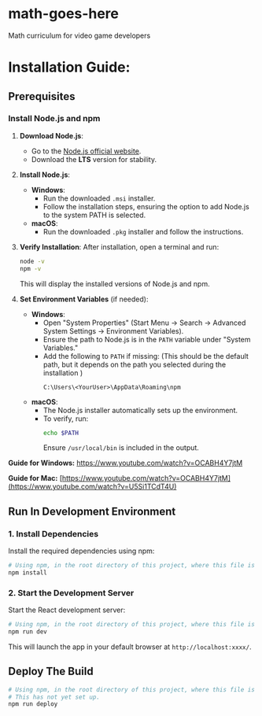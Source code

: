 # math-goes-here
Math curriculum for video game developers


# Installation Guide:


## Prerequisites

### Install Node.js and npm


1. **Download Node.js**:
   - Go to the [Node.js official website](https://nodejs.org/).
   - Download the **LTS** version for stability.

2. **Install Node.js**:
   - **Windows**:
     - Run the downloaded `.msi` installer.
     - Follow the installation steps, ensuring the option to add Node.js to the system PATH is selected.
   - **macOS**:
     - Run the downloaded `.pkg` installer and follow the instructions.

3. **Verify Installation**:
   After installation, open a terminal and run:
   ```bash
   node -v
   npm -v
   ```
   This will display the installed versions of Node.js and npm.

4. **Set Environment Variables** (if needed):
   - **Windows**:
     - Open "System Properties" (Start Menu → Search → Advanced System Settings → Environment Variables).
     - Ensure the path to Node.js is in the `PATH` variable under "System Variables."
     - Add the following to `PATH` if missing: (This should be the default path, but it depends on the path you selected during the installation )
       ```plaintext
       C:\Users\<YourUser>\AppData\Roaming\npm
       ```
   - **macOS**:
     - The Node.js installer automatically sets up the environment.
     - To verify, run:
       ```bash
       echo $PATH
       ```
       Ensure `/usr/local/bin` is included in the output.

**Guide for Windows:** https://www.youtube.com/watch?v=OCABH4Y7jtM

**Guide for Mac:** [https://www.youtube.com/watch?v=OCABH4Y7jtM](https://www.youtube.com/watch?v=U5Si1TCdT4U)



## Run In Development Environment

### 1. Install Dependencies
Install the required dependencies using npm:
```bash
# Using npm, in the root directory of this project, where this file is located
npm install
```

### 2. Start the Development Server
Start the React development server:
```bash
# Using npm, in the root directory of this project, where this file is located
npm run dev
```

This will launch the app in your default browser at `http://localhost:xxxx/`.

## Deploy The Build
```bash
# Using npm, in the root directory of this project, where this file is located
# This has not yet set up.
npm run deploy
```
